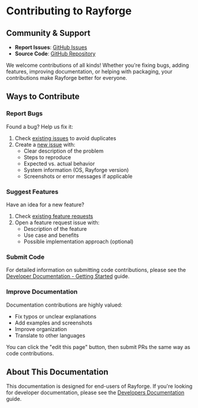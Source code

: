 # Contributing to Rayforge

## Community & Support

- **Report Issues**: [GitHub Issues](https://github.com/barebaric/rayforge/issues)
- **Source Code**: [GitHub Repository](https://github.com/barebaric/rayforge)

We welcome contributions of all kinds! Whether you're fixing bugs, adding features, improving documentation, or helping with packaging, your contributions make Rayforge better for everyone.

## Ways to Contribute

### Report Bugs

Found a bug? Help us fix it:

1. Check [existing issues](https://github.com/barebaric/rayforge/issues) to avoid duplicates
2. Create a [new issue](https://github.com/barebaric/rayforge/issues/new) with:
   - Clear description of the problem
   - Steps to reproduce
   - Expected vs. actual behavior
   - System information (OS, Rayforge version)
   - Screenshots or error messages if applicable

### Suggest Features

Have an idea for a new feature?

1. Check [existing feature requests](https://github.com/barebaric/rayforge/issues?q=is%3Aissue+label%3Aenhancement)
2. Open a feature request issue with:
   - Description of the feature
   - Use case and benefits
   - Possible implementation approach (optional)

### Submit Code

For detailed information on submitting code contributions, please see the
[Developer Documentation - Getting Started](../docs/developer/getting-started/getting-the-code.md) guide.

### Improve Documentation

Documentation contributions are highly valued:

- Fix typos or unclear explanations
- Add examples and screenshots
- Improve organization
- Translate to other languages

You can click the "edit this page" button, then submit PRs the same way as
code contributions.

## About This Documentation

This documentation is designed for end-users of Rayforge. If you're looking for developer documentation, please see the [Developers Documentation](https://github.com/heathkh/rayforge/tree/main/docs) guide.
